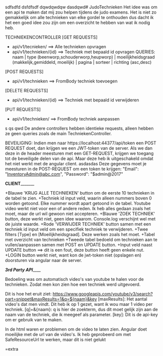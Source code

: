 sdfsdfd  dsfdfsdf
dqwdqwdqw
dasdqwd# JudoTechnieken
Het idee was om een api te maken dat mij zou helpen tijdens de judo examens. Het is niet zo gemakkelijk om alle technieken van elke gordel te onthouden
dus dacht ik het een goed idee zou zijn om een overzicht te hebben van wat ik nodig heb.

TECHNIEKENCONTROLLER
[GET REQUESTS]
+ api/v1/tecnieken/ ==> Alle technieken opvragen
+ api/v1/technieken/{id} ==> Techniek met bepaald id opvragen
QUERIES: naam | type (beenworp,schouderworp,heupworp)  | moeilijkheidsgraad (makkelijk,gemiddeld, moeilijk) | pagina | sorteer | richting (asc,desc)

[POST REQUESTS]
+ api/v1/technieken ==> FromBody techniek toevoegen

[DELETE REQUESTS]
+ api/v1/technieken/{id} ==> Techniek met bepaald id verwijderen

[PUT REQUESTS]
+ api/v1/technieken/ ==> FromBody techniek aanpassen

s	qs	qwd
De andere controllers hebben identieke requests, alleen hebben ze geen queries zoals de main TechniekenController.

BEVEILIGING: Indien men naar https://localhost:44377/api/token een POST REQUEST doet, dan krijgen we een JWT-token van de server. Als we dan deze in 
de header meesturen met een GET-REQUEST, krijgen we toegang tot de beveiligde delen van de api. Maar deze heb ik uitgeschakeld omdat het niet werkt met de
angular client.
 asdasdas
Deze gegevens moet je meesturen in de POST-REQUEST om een token te krijgen:
"Email": "InventoryAdmin@abc.com",
"Password": "$admin@2017"

____________________________________________________CLIENT___________________________________________________________

+Blauwe 'KRIJG ALLE TECHNIEKEN' button om de eerste 10 technieken in de tabel te zien.
+Techniek id input veld, waarin alleen nummers boven 0 worden getoond. Elke nummer wordt apart getoond in de tabel. Youtube video werkt niet voor een of andere reden.
 Ik heb alles gedaan zoals het moet, maar de url wil gewoon niet accepteren.
+Blauwe 'ZOEK TECHNIEK' button, deze werkt niet, geen idee waarom. Console.log verschijnt wel met de juiste waarde.
+Rode 'VERWIJDER TECHNIEK' button samen met een techniek id input veld om een specifiek techniek te verwijderen.
+Twee filters [Type] en [Moeilijkheidsgraad]. Deze werken zoals het moet.
+Tabel met overzicht van technieken
+Tweede tabel bedoeld om technieken aan te vullen/aanpassen samen met POST en UPDATE button.
+Input veld naast UPDATE button ==> dit is een fout, deze button heeft geen enkele nut.
+LOGIN button werkt niet, want kon de jwt-token niet (opslagen en) doorsturen via angular naar de server.

___________________________________________________3rd Party API_______________________________________________________

Bedoeling was om automatisch video's van youtube te halen voor de technieken. Zodat men kon zien hoe een techniek werd uitgevoerd.

Dit is hoe het eruit ziet: https://www.googleapis.com/youtube/v3/search?part=snippet&maxResults=1&q=${naam}&key
[maxResults]: Het aantal video's dat men vindt. Dit heb ik op 1 gezet, want ik wou maar 1 video per techniek.
[q]=&{naam}: q is hier de zoekterm, dus dit moet gelijk zijn aan de naam van de techniek, die ik meegeef als parameter.
[key]: Dit is de api-key om er gebruik van te maken.

In de html waren er problemen om de video te laten zien. Angular doet moeilijke met de url van de video's. Ik heb geprobeerd om met SafeResourceUrl te werken, maar dit is niet gelukt


=extra
